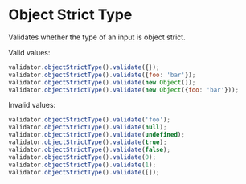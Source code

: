 # Object Strict Type

Validates whether the type of an input is object strict.

Valid values:

```js
validator.objectStrictType().validate({});
validator.objectStrictType().validate({foo: 'bar'});
validator.objectStrictType().validate(new Object());
validator.objectStrictType().validate(new Object({foo: 'bar'}));
```

Invalid values:

```js
validator.objectStrictType().validate('foo');
validator.objectStrictType().validate(null);
validator.objectStrictType().validate(undefined);
validator.objectStrictType().validate(true);
validator.objectStrictType().validate(false);
validator.objectStrictType().validate(0);
validator.objectStrictType().validate(1);
validator.objectStrictType().validate([]);
```
